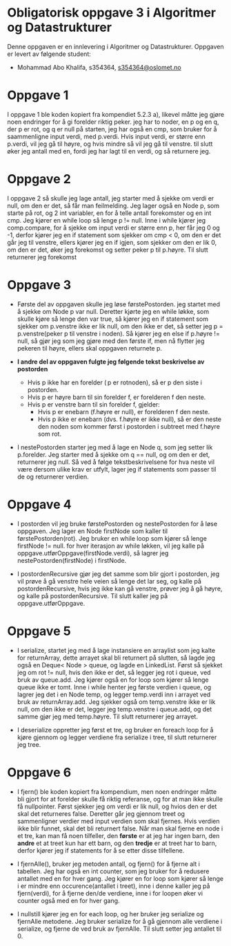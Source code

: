 # Obligatorisk oppgave 3 i Algoritmer og Datastrukturer

Denne oppgaven er en innlevering i Algoritmer og Datastrukturer. 
Oppgaven er levert av følgende student:
* Mohammad Abo Khalifa, s354364, s354364@oslomet.no


# Oppgave 1

I oppgave 1 ble koden kopiert fra kompendiet 5.2.3 a), likevel måtte jeg gjøre noen endringer for å gi forelder riktig peker. jeg har to noder, en p og en q, der p er rot, og q er null på starten, jeg har også en cmp, som bruker for å saammenligne input verdi, med p.verdi. Hvis input verdi, er større enn p.verdi, vil jeg gå til høyre, og hvis mindre så vil jeg gå til venstre. til slutt øker jeg antall med en, fordi jeg har lagt til en verdi, og så returnere jeg.

# Oppgave 2

I oppgave 2 så skulle jeg lage antall, jeg starter med å sjekke om verdi er null, om den er det, så får man feilmelding. Jeg lager også en Node p, som starte på rot, og 2 int variabler, en for å telle antall forekomster og en int cmp. Jeg kjører en while loop så lenge p != null. Inne i while kjører jeg comp.compare, for å sjekke om input verdi er større enn p, her får jeg 0 og -1, derfor kjører jeg en if statement som sjekker om cmp < 0, om den er det går jeg til venstre, ellers kjører jeg en if igjen, som sjekker om den er lik 0, om den er det, øker jeg forekomst og setter peker p til p.høyre. Til slutt returnerer jeg forekomst

# Oppgave 3
* Første del av oppgaven skulle jeg løse førstePostorden. jeg startet med å sjekke om Node p var null. Deretter kjørte jeg en while løkke, som skulle kjøre så lenge den var true, så kjører jeg en if statement som sjekker om p.venstre ikke er lik null, om den ikke er det, så setter jeg p = p.venstre(peker p til venstre i noden). Så kjører jeg en else if p.høyre != null, så gjør jeg som jeg gjøre med den første if, men nå flytter jeg pekeren til høyre, ellers skal oppgaven returnete p.

* <strong>I andre del av oppgaven fulgte jeg følgende tekst beskrivelse av postorden</strong>

    * Hvis p ikke har en forelder ( p er rotnoden), så er p den siste i postorden.
    * Hvis p er høyre barn til sin forelder f, er forelderen f den neste.
    * Hvis p er venstre barn til sin forelder f, gjelder:
        *  Hvis p er enebarn (f.høyre er null), er forelderen f den neste.
        * Hvis p ikke er enebarn (dvs. f.høyre er ikke null), så er den neste den noden som kommer først i postorden i subtreet med f.høyre som rot.

* I nestePostorden starter jeg med å lage en Node q, som jeg setter lik p.forelder. Jeg starter med å sjekke om q == null, og om den er det, returnerer jeg null. Så ved å følge tekstbeskrivelsene for hva neste vil være dersom ulike krav er utfylt, lager jeg if statements som passer til de og returnerer verdien.

# Oppgave 4
* I postorden vil jeg bruke førstePostorden og nestePostorden for å løse oppgaven. Jeg lager en Node<T> firstNode som kaller til førstePostorden(rot). Jeg bruker en while loop som kjører så lenge firstNode != null. for hver iterasjon av while løkken, vil jeg kalle på oppgave.utførOppgave(firstNode.verdi), så lagrer jeg nestePostorden(firstNode) i firstNode.

* I postordenRecursive gjør jeg det samme som blir gjort i postorden, jeg vil prøve å gå venstre hele veien så lenge det lar seg, og kalle på postordenRecursive, hvis jeg ikke kan gå venstre, prøver jeg å gå høyre, og kalle på postordenRecursive. Til slutt kaller jeg på oppgave.utførOppgave.

# Oppgave 5

* I serialize, startet jeg med å lage instansiere en arraylist som jeg kalte for returnArray, dette arrayet skal bli returnert på slutten, så lagde jeg også en Deque< Node > queue, og lagde en LinkedList. Først så sjekket jeg om rot != null, hvis den ikke er det, så legger jeg rot i queue, ved bruk av queue.add. Jeg kjører også en for loop som kjører så lenge queue ikke er tomt. Inne i while henter jeg første verdien i queue, og lagrer jeg det i en Node temp, og legger temp.verdi inn i arrayet ved bruk av returnArray.add. Jeg sjekker også om temp.venstre ikke er lik null, om den ikke er det, legger jeg temp.venstre i queue.add, og det samme gjør jeg med temp.høyre. Til slutt returnerer jeg arrayet.

* I deserialize oppretter jeg først et tre, og bruker en foreach loop for å kjøre gjennom og legger verdiene fra serialize i tree, til slutt returnerer jeg tree.

# Oppgave 6

* I fjern() ble koden kopiert fra kompendium, men noen endringer måtte bli gjort for at forelder skulle få riktig referanse, og for at man ikke skulle få nullpointer. Først sjekker jeg om verdi er lik null, og hvios den er det skal det returneres false. Deretter går jeg gjennom treet og sammenligner verdier med input verdien som skal fjernes. Hvis verdien ikke blir funnet, skal det bli returnert false. Når man skal fjerne en node i et tre, kan man få noen tilfeller, den <b>første</b> er at jeg har ingen barn, den <b>andre</b> et at treet kun har ett barn, og den <b>tredje</b> er at treet har to barn, derfor kjører jeg if statements for å se etter disse tilfellene.

* I fjernAlle(), bruker jeg metoden antall, og fjern() for å fjerne alt i tabellen. Jeg har også en int counter, som jeg bruker for å redusere antallet med en for hver gang. Jeg kjører en for loop som kjører så lenge i er mindre enn occurence(antallet i treet), inne i denne kaller jeg på fjern(verdi), for å fjerne den/de verdiene, inne i for loopen øker vi counter også med en for hver gang.

* I nullstill kjører jeg en for each loop, og her bruker jeg serialize og fjernAlle metodene. Jeg bruker serialize for å gå gjennom alle verdiene i serialize, og fjerne de ved bruk av fjernAlle. Til slutt setter jeg antallet til 0.